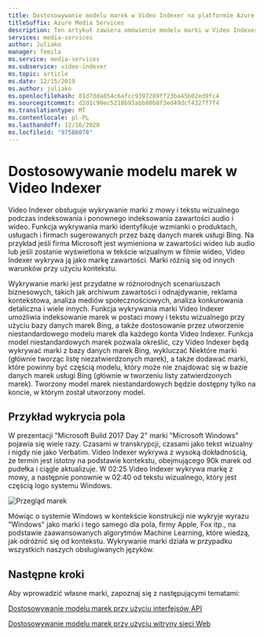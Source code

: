 ```yaml
---
title: Dostosowywanie modelu marek w Video Indexer na platformie Azure
titleSuffix: Azure Media Services
description: Ten artykuł zawiera omówienie modelu marki w Video Indexer i sposobu jego dostosowywania.
services: media-services
author: Juliako
manager: femila
ms.service: media-services
ms.subservice: video-indexer
ms.topic: article
ms.date: 12/15/2019
ms.author: juliako
ms.openlocfilehash: 81d7dda854c6afcc9397289ff23ba45b02ed9fc4
ms.sourcegitcommit: d2d1c90ec5218b93abb80b8f3ed49dcf4327f7f4
ms.translationtype: MT
ms.contentlocale: pl-PL
ms.lasthandoff: 12/16/2020
ms.locfileid: "97586078"
---
```

# <a name="customize-a-brands-model-in-video-indexer"></a>Dostosowywanie modelu marek w Video Indexer

Video Indexer obsługuje wykrywanie marki z mowy i tekstu wizualnego podczas indeksowania i ponownego indeksowania zawartości audio i wideo. Funkcja wykrywania marki identyfikuje wzmianki o produktach, usługach i firmach sugerowanych przez bazę danych marek usługi Bing. Na przykład jeśli firma Microsoft jest wymieniona w zawartości wideo lub audio lub jeśli zostanie wyświetlona w tekście wizualnym w filmie wideo, Video Indexer wykrywa ją jako markę zawartości. Marki różnią się od innych warunków przy użyciu kontekstu.

Wykrywanie marki jest przydatne w różnorodnych scenariuszach biznesowych, takich jak archiwum zawartości i odnajdywanie, reklama kontekstowa, analiza mediów społecznościowych, analiza konkurowania detaliczna i wiele innych. Funkcja wykrywania marki Video Indexer umożliwia indeksowanie marek w postaci mowy i tekstu wizualnego przy użyciu bazy danych marek Bing, a także dostosowanie przez utworzenie niestandardowego modelu marek dla każdego konta Video Indexer. Funkcja model niestandardowych marek pozwala określić, czy Video Indexer będą wykrywać marki z bazy danych marek Bing, wykluczać Niektóre marki (głównie tworząc listę niezatwierdzonych marek), a także dodawać marki, które powinny być częścią modelu, który może nie znajdować się w bazie danych marek usługi Bing (głównie w tworzeniu listy zatwierdzonych marek). Tworzony model marek niestandardowych będzie dostępny tylko na koncie, w którym został utworzony model.

## <a name="out-of-the-box-detection-example"></a>Przykład wykrycia pola

W prezentacji "Microsoft Build 2017 Day 2" marki "Microsoft Windows" pojawia się wiele razy. Czasami w transkrypcji, czasami jako tekst wizualny i nigdy nie jako Verbatim. Video Indexer wykrywa z wysoką dokładnością, że termin jest istotny na podstawie kontekstu, obejmującego 90k marek od pudełka i ciągle aktualizuje. W 02:25 Video Indexer wykrywa markę z mowy, a następnie ponownie w 02:40 od tekstu wizualnego, który jest częścią logo systemu Windows.

![Przegląd marek](./media/content-model-customization/brands-overview.png)

Mówiąc o systemie Windows w kontekście konstrukcji nie wykryje wyrazu "Windows" jako marki i tego samego dla pola, firmy Apple, Fox itp., na podstawie zaawansowanych algorytmów Machine Learning, które wiedzą, jak odróżnić się od kontekstu. Wykrywanie marki działa w przypadku wszystkich naszych obsługiwanych języków.  

## <a name="next-steps"></a>Następne kroki

Aby wprowadzić własne marki, zapoznaj się z następującymi tematami:

[Dostosowywanie modelu marek przy użyciu interfejsów API](customize-brands-model-with-api.md)

[Dostosowywanie modelu marek przy użyciu witryny sieci Web](customize-brands-model-with-website.md)
